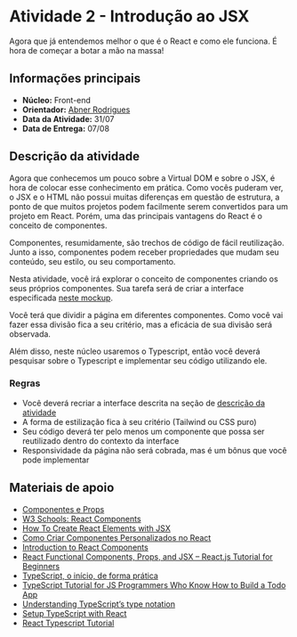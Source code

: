 # Atividade 2 - Introdução ao JSX

Agora que já entendemos melhor o que é o React e como ele funciona. É hora de começar a botar a mão na massa!

## Informações principais

- **Núcleo:** Front-end
- **Orientador:** [Abner Rodrigues](@todomir)
- **Data da Atividade:** 31/07
- **Data de Entrega:** 07/08

## Descrição da atividade

Agora que conhecemos um pouco sobre a Virtual DOM e sobre o JSX, é hora de colocar esse conhecimento em prática. Como vocês puderam ver, o JSX e o HTML não possui muitas diferenças em questão de estrutura, a ponto de que muitos projetos podem facilmente serem convertidos para um projeto em React. Porém, uma das principais vantagens do React é o conceito de componentes.

Componentes, resumidamente, são trechos de código de fácil reutilização. Junto a isso, componentes podem receber propriedades que mudam seu conteúdo, seu estilo, ou seu comportamento.

Nesta atividade, você irá explorar o conceito de componentes criando os seus próprios componentes. Sua tarefa será de criar a interface especificada [neste mockup](https://www.figma.com/file/EYuoE3Vn7D8MKXsXhAehvv/Landing-Page?node-id=0%3A1).

Você terá que dividir a página em diferentes componentes. Como você vai fazer essa divisão fica a seu critério, mas a eficácia de sua divisão será observada.

Além disso, neste núcleo usaremos o Typescript, então você deverá pesquisar sobre o Typescript e implementar seu código utilizando ele.

### Regras

- Você deverá recriar a interface descrita na seção de [descrição da atividade](#descricao-da-atividade)
- A forma de estilização fica à seu critério (Tailwind ou CSS puro)
- Seu código deverá ter pelo menos um componente que possa ser reutilizado dentro do contexto da interface
- Responsividade da página não será cobrada, mas é um bônus que você pode implementar

## Materiais de apoio

- [Componentes e Props](https://pt-br.reactjs.org/docs/components-and-props.html)
- [W3 Schools: React Components](https://www.w3schools.com/react/react_components.asp)
- [How To Create React Elements with JSX](https://www.digitalocean.com/community/tutorials/how-to-create-react-elements-with-jsx)
- [Como Criar Componentes Personalizados no React](https://www.digitalocean.com/community/tutorials/how-to-create-custom-components-in-react-pt)
- [Introduction to React Components](https://www.youtube.com/watch?v=FMl8vXPGqCI)
- [React Functional Components, Props, and JSX – React.js Tutorial for Beginners](https://www.freecodecamp.org/news/react-components-jsx-props-for-beginners/)
- [TypeScript, o início, de forma prática](https://youtu.be/0mYq5LrQN1s)
- [TypeScript Tutorial for JS Programmers Who Know How to Build a Todo App](https://ts.chibicode.com/todo/)
- [Understanding TypeScript’s type notation](https://2ality.com/2018/04/type-notation-typescript.html)
- [Setup TypeScript with React](https://react-typescript-cheatsheet.netlify.app/docs/basic/setup)
- [React Typescript Tutorial](https://youtu.be/Z5iWr6Srsj8)

